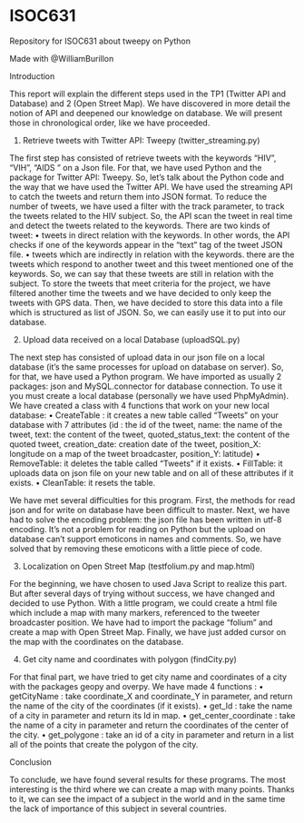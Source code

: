 # ISOC631
Repository for ISOC631 about tweepy on Python 

Made with @WilliamBurillon 

Introduction

This report will explain the different steps used in the TP1 (Twitter API and Database)
and 2 (Open Street Map). We have discovered in more detail the notion of API and
deepened our knowledge on database. We will present those in chronological order,
like we have proceeded. 

1. Retrieve tweets with Twitter API: Tweepy (twitter_streaming.py)

The first step has consisted of retrieve tweets with the keywords “HIV”, “VIH”, “AIDS
” on a Json file. For that, we have used Python and the package for
Twitter API: Tweepy.
So, let’s talk about the Python code and the way that we have used the Twitter API.
We have used the streaming API to catch the tweets and return them into JSON
format. To reduce the number of tweets, we have used a filter with the track
parameter, to track the tweets related to the HIV subject. So, the API scan the tweet
in real time and detect the tweets related to the keywords. There are two kinds
of tweet:
• tweets in direct relation with the keywords. In other words, the API checks if
one of the keywords appear in the “text” tag of the tweet JSON file.
• tweets which are indirectly in relation with the keywords. there are the tweets
which respond to another tweet and this tweet mentioned one of the keywords.
So, we can say that these tweets are still in relation with the subject.
To store the tweets that meet criteria for the project, we have filtered another time the
tweets and we have decided to only keep the tweets with GPS data. Then, we have
decided to store this data into a file which is structured as list of JSON. So, we can
easily use it to put into our database.

2. Upload data received on a local Database (uploadSQL.py)

The next step has consisted of upload data in our json file on a local database (it’s
the same processes for upload on database on server). So, for that, we have used a
Python program. We have imported as usually 2 packages: json
and MySQL.connector for database connection. To use it you must create a local
database (personally we have used PhpMyAdmin). We have created a class with
4 functions that work on your new local database:
    • CreateTable : it creates a new table called “Tweets” on your database with 7
    attributes (id : the id of the tweet, name: the name of the tweet, text: the content of
    the tweet, quoted_status_text: the content of the quoted tweet, creation_date:
    creation date of the tweet, position_X: longitude on a map of the tweet
    broadcaster, position_Y: latitude)
    • RemoveTable: it deletes the table called “Tweets” if it exists.
    • FillTable: it uploads data on json file on your new table and on all of these
    attributes if it exists.
    • CleanTable: it resets the table.

We have met several difficulties for this program. First, the methods for read json and for write on database have been difficult to master. Next, we have had to solve the encoding problem: the json file has been written in utf-8 encoding. It’s not a problem for reading on Python but the upload on database can’t support emoticons in names and comments. So, we have solved that by removing these emoticons with a little piece of code.

3. Localization on Open Street Map (testfolium.py and map.html)

For the beginning, we have chosen to used Java Script to realize this part. But after several days of trying without success, we have changed and decided to use Python. With a little program, we could create a html file which include a map with many markers, referenced to the tweeter broadcaster position. We have had to import the package “folium” and create a map with Open Street Map. Finally, we have just added cursor on the map with the coordinates on the database.

4. Get city name and coordinates with polygon (findCity.py)

For that final part, we have tried to get city name and coordinates of a city with the packages geopy and overpy. We have made 4 functions :
• getCityName : take coordinate_X and coordinate_Y in parameter, and return the name of the city of the coordinates (if it exists).
• get_Id : take the name of a city in parameter and return its Id in map.
• get_center_coordinate : take the name of a city in parameter and return the coordinates of the center of the city.
• get_polygone : take an id of a city in parameter and return in a list all of the points that create the polygon of the city.

Conclusion

To conclude, we have found several results for these programs. The most interesting is the third where we can create a map with many points. Thanks to it, we can see the impact of a subject in the world and in the same time the lack of importance of this subject in several countries.

